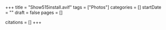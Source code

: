 +++
title = "Show515install.avif"
tags = ["Photos"]
categories = []
startDate = ""
draft = false
pages = []

citations = []
+++
